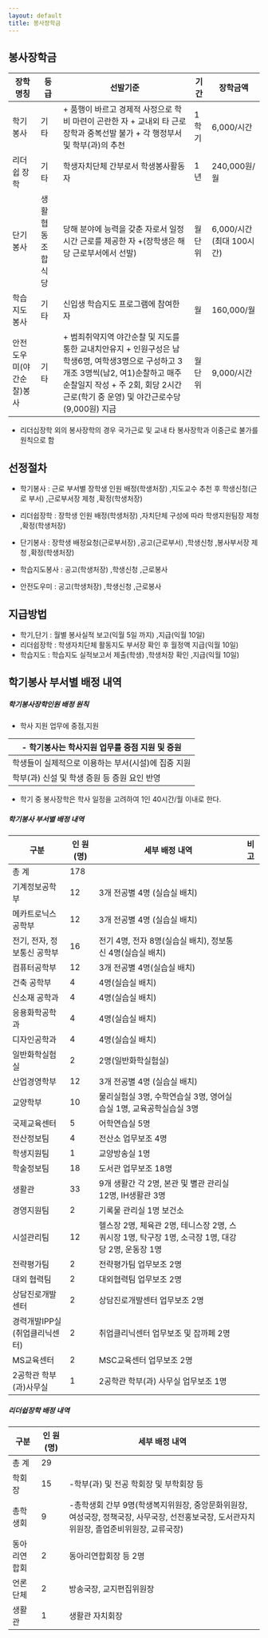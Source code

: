 ```yaml
---
layout: default
title: 봉사장학금
---
```

## **봉사장학금**



|       장학명칭       |  등급  |  선발기준  |    기간    |  장학금액  |
|--------|----|--------|----|--------|
|학기봉사|기타|+ 품행이 바르고 경제적 사정으로 학비 마련이 곤란한 자 + 교내외 타 근로장학과 중복선발 불가 + 각 행정부서 및 학부(과)의 추천|1학기|6,000/시간|
|리더쉽 장학| 기타 |학생자치단체 간부로서 학생봉사활동자|1년|240,000원/월|
|단기봉사|생활협동조합 식당|당해 분야에 능력을 갖춘 자로서 일정 시간 근로를 제공한 자 +(장학생은 해당 근로부서에서 선발)|월 단위|6,000/시간 (최대 100시간)|
|학습지도 봉사|기타|신입생 학습지도 프로그램에 참여한 자|월|160,000/월|
|안전도우미(야간순찰)봉사|기타|+ 범죄취약지역 야간순찰 및 지도를 통한 교내치안유지 + 인원구성은 남학생6명, 여학생3명으로 구성하고 3개조 3명씩(남2, 여1)순찰하고 매주 순찰일지 작성 + 주 2회, 회당 2시간 근로(학기 중 운영) 및 야간근로수당 (9,000원) 지금|월 단위| 9,000/시간|
+  리더십장학 외의 봉사장학의 경우 국가근로 및 교내 타 봉사장학과 이중근로 불가를 원칙으로 함


## **선정절차**

+ 학기봉사 : 근로 부서별 장학생 인원 배정(학생처장) ,지도교수 추천 후 학생신청(근로 부서) ,근로부서장 제청 ,확정(학생처장)

+ 리더쉽장학 : 장학생 인원 배정(학생처장) ,자치단체 구성에 따라 학생지원팀장 제청 ,확정(학생처장)

+ 단기봉사 : 장학생 배정요청(근로부서장) ,공고(근로부서) ,학생신청 ,봉사부서장 제청 ,확정(학생처장)

+ 학습지도봉사 : 공고(학생처장) ,학생신청 ,근로봉사

+ 안전도우미 : 공고(학생처장) ,학생신청 ,근로봉사



## **지급방법**

+ 학기,단기 : 월별 봉사실적 보고(익월 5일 까지) ,지급(익월 10일)
+ 리더쉽장학 : 학생자치단체 활동지도 부서장 확인 후 월정액 지급(익월 10일)
+ 학습지도 : 학습지도 실적보고서 제출(학생) ,학생처장 확인 ,지급(익월 10일)



## **학기봉사 부서별 배정 내역**
##### *학기봉사장학인원 배정 원칙*
+ 학사 지원 업무에 중점,지원

|- 학기봉사는 학사지원 업무를 중점 지원 및 증원|
|----------------------------------------------|
|학생들이 실제적으로 이용하는 부서(시설)에 집중 지원|
|학부(과) 신설 및 학생 증원 등 증원 요인 반영|

+ 학기 중 봉사장학은 학사 일정을 고려하여 1인 40시간/월 이내로 한다.


##### *학기봉사 부서별 배정 내역*

|     구분     |    인 원(명)   |         세부 배정 내역           |    비고    |
|--------------|----------------|----------------------------------|--------------|
|총 계 | 178| | |
|기계정보공학부| 12 | 3개 전공별 4명 (실습실 배치) ||
|메카트로닉스공학부| 12 | 3개 전공별 4명 (실습실 배치) | |
|전기, 전자, 정보통신 공학부| 16 | 전기 4명, 전자 8명(실습실 배치), 정보통신 4명(실습실 배치)| |
|컴퓨터공학부| 12 | 3개 전공별 4명(실습실 배치)| |
|건축 공학부| 4 | 4명(실습실 배치) | |
|신소재 공학과| 4 | 4명(실습실 배치) | |
|응용화학공학과| 4 | 4명(실습실 배치) | |
|디자인공학과| 4 | 4명(실습실 배치) | |
|일반화학실험실| 2 | 2명(일반화학실험실)| |
|산업경영학부 | 12 | 3개 전공별 4명 (실습실 배치)| |
|교양학부| 10 | 물리실험실 3명, 수학연습실 3명, 영어실습실 1명, 교육공학실습실 3명| |
|국제교육센터 | 5 | 어학연습실 5명| |
|전산정보팀| 4 | 전산소 업무보조 4명| |
|학생지원팀| 1 | 교양방송실 1명| |
|학술정보팀| 18 | 도서관 업무보조 18명| |
|생활관 | 33 | 9개 생활간 각 2명, 본관 및 별관 관리실 12명, IH생활관 3명| |
|경영지원팀 | 2 | 기록물 관리실 1명 보건소 | |
|시설관리팀| 12 | 헬스장 2명, 체육관 2명, 테니스장 2명, 스쿼시장 1명, 탁구장 1명, 소극장 1명, 대강당 2명, 운동장 1명| |
|전략평가팀| 2 | 전략평가팀 업무보조 2명| |
|대외 협력팀| 2 | 대외협력팀 업무보조 2명| |
|상담진로개발센터| 2 | 상담진로개발센터 업무보조 2명| |
|경력개발IPP실 (취업클리닉센터)| 2 | 취업클리닉센터 업무보조 및 잡까페 2명| |
|MS교육센터| 2 | MSC교육센터 업무보조 2명| |
|2공학관 학부(과)사무실| 1 | 2공학관 학부(과) 사무실 업무보조 1명| |



##### *리더쉽장학 배정 내역*


|     구분     |    인 원(명)   |         세부 배정 내역        |
|--------------|----------------|-------------------------------|
|총 계|29||
|학회장|15|-학부(과) 및 전공 학회장 및 부학회장 등|
|총학생회|9|-총학생회 간부 9명(학생복지위원장, 중앙문화위원장, 여성국장, 정책국장, 사무국장, 선전홍보국장, 도서관자치위원장, 졸업준비위원장, 교류국장)|
|동아리연합회|2|동아리연합회장 등 2명|
|언론단체|2|방송국장, 교지편집위원장|
|생활관|1|생활관 자치회장|


